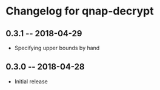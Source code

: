 # Changelog for qnap-decrypt

## 0.3.1 -- 2018-04-29

* Specifying upper bounds by hand

## 0.3.0 -- 2018-04-28

* Initial release
